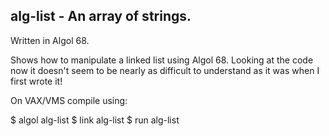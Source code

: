 ## alg-list - An array of strings.

Written in Algol 68. 

Shows how to manipulate a linked list using Algol 68.  Looking at the code 
now it doesn't seem to be nearly as difficult to understand as it was when
I first wrote it!

On VAX/VMS compile using:
  
   $ algol alg-list
   $ link alg-list
   $ run alg-list

